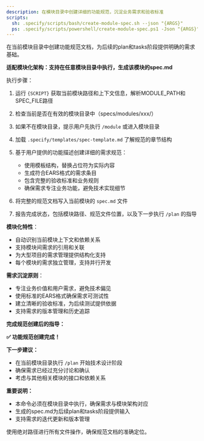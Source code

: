 ```yaml
---
description: 在模块目录中创建详细的功能规范，沉淀业务需求和验收标准
scripts:
  sh: .specify/scripts/bash/create-module-spec.sh --json "{ARGS}"
  ps: .specify/scripts/powershell/create-module-spec.ps1 -Json "{ARGS}"
---
```


在当前模块目录中创建功能规范文档，为后续的plan和tasks阶段提供明确的需求基础。

**适配模块化架构：支持在任意模块目录中执行，生成该模块的spec.md**

执行步骤：

1. 运行 `{SCRIPT}` 获取当前模块路径和上下文信息，解析MODULE_PATH和SPEC_FILE路径
2. 检查当前是否在有效的模块目录中（specs/modules/xxx/）
3. 如果不在模块目录，提示用户先执行 `/module` 或进入模块目录
4. 加载 `.specify/templates/spec-template.md` 了解规范的章节结构
5. 基于用户提供的功能描述创建详细的需求规范：
   - 使用模板结构，替换占位符为实际内容
   - 生成符合EARS格式的需求条目
   - 包含完整的验收标准和业务规则
   - 确保需求专注业务功能，避免技术实现细节

6. 将完整的规范文档写入当前模块的 `spec.md` 文件
7. 报告完成状态，包括模块路径、规范文件位置，以及下一步执行 `/plan` 的指导

**模块化特性**：
- 自动识别当前模块上下文和依赖关系
- 支持模块间需求的引用和关联
- 为大型项目的需求管理提供结构化支持
- 每个模块的需求独立管理，支持并行开发

**需求沉淀原则**：
- 专注业务价值和用户需求，避免技术偏见
- 使用标准的EARS格式确保需求可测试性
- 建立清晰的验收标准，为后续测试提供依据
- 支持需求的版本管理和历史追踪

**完成规范创建后的指导：**

**✅ 功能规范创建完成！**

**下一步建议：**
- 在当前模块目录执行 `/plan` 开始技术设计阶段
- 确保需求已经过充分讨论和确认
- 考虑与其他相关模块的接口和依赖关系

**重要说明：**
- 本命令必须在模块目录中执行，确保需求与模块架构对应
- 生成的spec.md为后续plan和tasks阶段提供输入
- 支持需求的迭代更新和版本管理

使用绝对路径进行所有文件操作，确保规范文档的准确定位。